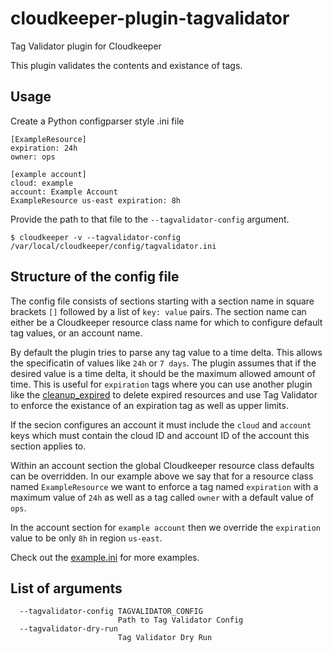 # cloudkeeper-plugin-tagvalidator
Tag Validator plugin for Cloudkeeper

This plugin validates the contents and existance of tags.

## Usage
Create a Python configparser style .ini file
```
[ExampleResource]
expiration: 24h
owner: ops

[example account]
cloud: example
account: Example Account
ExampleResource us-east expiration: 8h
```

Provide the path to that file to the `--tagvalidator-config` argument.
```
$ cloudkeeper -v --tagvalidator-config /var/local/cloudkeeper/config/tagvalidator.ini
```

## Structure of the config file
The config file consists of sections starting with a section name in square brackets `[]` followed by a list of `key: value` pairs.
The section name can either be a Cloudkeeper resource class name for which to configure default tag values, or an account name.

By default the plugin tries to parse any tag value to a time delta. This allows the specificatin of values like `24h` or `7 days`.
The plugin assumes that if the desired value is a time delta, it should be the maximum allowed amount of time. This is useful for
`expiration` tags where you can use another plugin like the [cleanup_expired](https://github.com/lloesche/cloudkeeper/tree/dev/plugins/cleanup_expired)
to delete expired resources and use Tag Validator to enforce the existance of an expiration tag as well as upper limits.

If the secion configures an account it must include the `cloud` and `account` keys which must contain the cloud ID and account ID
of the account this section applies to.

Within an account section the global Cloudkeeper resource class defaults can be overridden.
In our example above we say that for a resource class named `ExampleResource` we want to enforce a tag named `expiration` with a
maximum value of `24h` as well as a tag called `owner` with a default value of `ops`.

In the account section for `example account` then we override the `expiration` value to be only `8h` in region `us-east`.

Check out the [example.ini](https://github.com/lloesche/cloudkeeper/blob/dev/plugins/tagvalidator/example.ini) for more examples.

## List of arguments
```
  --tagvalidator-config TAGVALIDATOR_CONFIG
                        Path to Tag Validator Config
  --tagvalidator-dry-run
                        Tag Validator Dry Run
```
